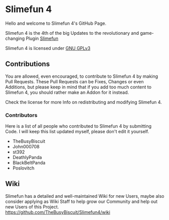 # Slimefun 4

Hello and welcome to Slimefun 4's GitHub Page.

Slimefun 4 is the 4th of the big Updates to the revolutionary and game-changing Plugin [Slimefun](http://dev.bukkit.org/bukkit-plugins/slimefun/)

Slimefun 4 is licensed under 
[GNU GPLv3](https://github.com/TheBusyBiscuit/Slimefun4/blob/master/LICENSE)

## Contributions

You are allowed, even encouraged, to contribute to Slimefun 4 by making Pull Requests.
These Pull Requests can be Fixes, Changes or even Additions, but please keep in mind that
if you add too much content to Slimefun 4, you should rather make an Addon for it instead.

Check the license for more Info on redistributing and modifying Slimefun 4.

### Contributors

Here is a list of all people who contributed to Slimefun 4 by submitting Code.
I will keep this list updated myself, please don't edit it yourself.

* TheBusyBiscuit
* John000708
* st392
* DeathlyPanda
* BlackBeltPanda
* Poslovitch

## Wiki

Slimefun has a detailed and well-maintained Wiki for new Users, maybe also consider
applying as Wiki Staff to help grow our Community and help out new Users of this Project.
https://github.com/TheBusyBiscuit/Slimefun4/wiki
